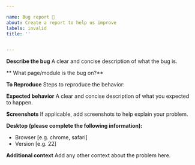 ```yaml
---

name: Bug report 🐞
about: Create a report to help us improve
labels: invalid
title: ''


---
```


**Describe the bug**
A clear and concise description of what the bug is.

** What page/module is the bug on?**

**To Reproduce**
Steps to reproduce the behavior:

**Expected behavior**
A clear and concise description of what you expected to happen.

**Screenshots**
If applicable, add screenshots to help explain your problem.


**Desktop (please complete the following information):**
- Browser [e.g. chrome, safari]
- Version [e.g. 22]


**Additional context**
Add any other context about the problem here.